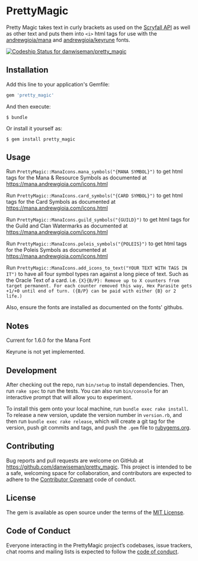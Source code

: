# PrettyMagic

Pretty Magic takes text in curly brackets as used on the [Scryfall API](https://scryfall.com/docs/api/colors) as well as other text 
and puts them into `<i>` html tags for use with the [andrewgioia/mana](https://github.com/andrewgioia/mana) and [andrewgioia/keyrune](https://github.com/andrewgioia/keyrune) fonts.

[![Codeship Status for danwiseman/pretty_magic](https://app.codeship.com/projects/6ca8b980-d10e-0138-83ee-46ba07b94fb7/status?branch=master)](https://app.codeship.com/projects/408163)

## Installation

Add this line to your application's Gemfile:

```ruby
gem 'pretty_magic'
```

And then execute:

    $ bundle

Or install it yourself as:

    $ gem install pretty_magic

## Usage

Run `PrettyMagic::ManaIcons.mana_symbols("{MANA SYMBOL}")` to get html tags for the Mana & Resource Symbols as documented at https://mana.andrewgioia.com/icons.html

Run `PrettyMagic::ManaIcons.card_symbols("{CARD SYMBOL}")` to get html tags for the Card Symbols as documented at https://mana.andrewgioia.com/icons.html

Run `PrettyMagic::ManaIcons.guild_symbols("{GUILD}")` to get html tags for the Guild and Clan Watermarks as documented at https://mana.andrewgioia.com/icons.html

Run `PrettyMagic::ManaIcons.poleis_symbols("{POLEIS}")` to get html tags for the Poleis Symbols as documented at https://mana.andrewgioia.com/icons.html

Run `PrettyMagic::ManaIcons.add_icons_to_text("YOUR TEXT WITH TAGS IN IT")` to have all four symbol types ran against a long piece of text. Such as the Oracle 
Text of a card. i.e. `{X}{B/P}: Remove up to X counters from target permanent. For each counter removed this way, Hex Parasite gets +1/+0 until end of turn. ({B/P} can be paid with either {B} or 2 life.)`

Also, ensure the fonts are installed as documented on the fonts' githubs.

## Notes

Current for 1.6.0 for the Mana Font

Keyrune is not yet implemented.

## Development

After checking out the repo, run `bin/setup` to install dependencies. Then, run `rake spec` to run the tests. You can also run `bin/console` 
for an interactive prompt that will allow you to experiment.

To install this gem onto your local machine, run `bundle exec rake install`. To release a new version, update the version number in `version.rb`, 
and then run `bundle exec rake release`, which will create a git tag for the version, push git commits and tags, and push the `.gem` file 
to [rubygems.org](https://rubygems.org).

## Contributing

Bug reports and pull requests are welcome on GitHub at https://github.com/danwiseman/pretty_magic. This project is intended to be a safe, welcoming 
space for collaboration, and contributors are expected to adhere to the [Contributor Covenant](http://contributor-covenant.org) code of conduct.

## License

The gem is available as open source under the terms of the [MIT License](https://opensource.org/licenses/MIT).

## Code of Conduct

Everyone interacting in the PrettyMagic project’s codebases, issue trackers, chat rooms and mailing lists is expected to follow 
the [code of conduct](https://github.com/danwiseman/pretty_magic/blob/master/CODE_OF_CONDUCT.md).
